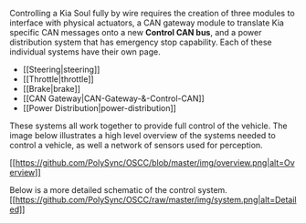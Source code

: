 Controlling a Kia Soul fully by wire requires the creation of three modules to interface with physical actuators, a CAN gateway module to translate Kia specific CAN messages onto a new **Control CAN bus**, and a power distribution system that has emergency stop capability. Each of these individual systems have their own page.

- [[Steering|steering]]
- [[Throttle|throttle]]
- [[Brake|brake]]
- [[CAN Gateway|CAN-Gateway-&-Control-CAN]]
- [[Power Distribution|power-distribution]]

These systems all work together to provide full control of the vehicle. The image below illustrates a high level overview of the systems needed to control a vehicle, as well a network of sensors used for perception.

[[https://github.com/PolySync/OSCC/blob/master/img/overview.png|alt=Overview]]




Below is a more detailed schematic of the control system. 
<a href="https://github.com/PolySync/OSCC/raw/master/img/system.png">[[https://github.com/PolySync/OSCC/raw/master/img/system.png|alt=Detailed]]</a>